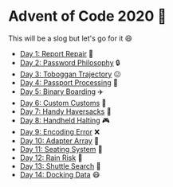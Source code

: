 # Advent of Code 2020 :christmas_tree:

This will be a slog but let's go for it :smile:

- [Day 1: Report Repair](https://github.com/shaneiadt/advent-of-code-2020/blob/main/day-1/index.ts) :wrench:
- [Day 2: Password Philosophy](https://github.com/shaneiadt/advent-of-code-2020/blob/main/day-2/index.ts) :lock:
- [Day 3: Toboggan Trajectory](https://github.com/shaneiadt/advent-of-code-2020/blob/main/day-3/index.ts) :confounded:
- [Day 4: Passport Processing](https://github.com/shaneiadt/advent-of-code-2020/blob/main/day-4/index.ts) :passport_control:
- [Day 5: Binary Boarding](https://github.com/shaneiadt/advent-of-code-2020/blob/main/day-5/index.ts) :airplane:
- [Day 6: Custom Customs](https://github.com/shaneiadt/advent-of-code-2020/blob/main/day-6/mod.ts) :couple:
- [Day 7: Handy Haversacks](https://github.com/shaneiadt/advent-of-code-2020/blob/main/day-7/mod.ts) :baggage_claim:
- [Day 8: Handheld Halting](https://github.com/shaneiadt/advent-of-code-2020/blob/main/day-8/mod.ts) :video_game:
- [Day 9: Encoding Error](https://github.com/shaneiadt/advent-of-code-2020/blob/main/day-9/mod.ts) :x:
- [Day 10: Adapter Array](https://github.com/shaneiadt/advent-of-code-2020/blob/main/day-10/mod.ts) :battery:
- [Day 11: Seating System](https://github.com/shaneiadt/advent-of-code-2020/blob/main/day-11/mod.ts) :seat:
- [Day 12: Rain Risk](https://github.com/shaneiadt/advent-of-code-2020/blob/main/day-12/mod.ts) :ship:
- [Day 13: Shuttle Search](https://github.com/shaneiadt/advent-of-code-2020/blob/main/day-13/mod.ts) :bus:
- [Day 14: Docking Data](https://github.com/shaneiadt/advent-of-code-2020/blob/main/day-14/mod.ts) :mask: